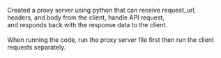 Created a proxy server using python that can receive request_url, <br>
headers, and body from the client, handle API request, <br>
and responds back with the response data to the client.
<br>
<br>
When running the code, run the proxy server file first then run the client requests separately.
